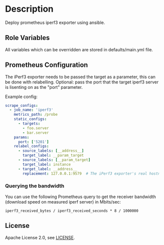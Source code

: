 # Description

Deploy prometheus iperf3 exporter using ansible.

## Role Variables
All variables which can be overridden are stored in defaults/main.yml file.

## Prometheus Configuration

The iPerf3 exporter needs to be passed the target as a parameter, this can be done with relabelling.
Optional: pass the port that the target iperf3 server is lisenting on as the "port" parameter.

Example config:
```yml
scrape_configs:
  - job_name: 'iperf3'
    metrics_path: /probe
    static_configs:
      - targets:
        - foo.server
        - bar.server
    params:
      port: ['5201']
    relabel_configs:
      - source_labels: [__address__]
        target_label: __param_target
      - source_labels: [__param_target]
        target_label: instance
      - target_label: __address__
        replacement: 127.0.0.1:9579  # The iPerf3 exporter's real hostname:port.
```

### Querying the bandwidth

You can use the following Prometheus query to get the receiver bandwidth (download speed on measured iperf server) in Mbits/sec:

```
iperf3_received_bytes / iperf3_received_seconds * 8 / 1000000
```

## License

Apache License 2.0, see [LICENSE](https://github.com/vahide/ansible-role-iperf3_exporter/blob/main/LICENSE).
